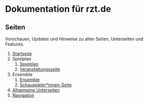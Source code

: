 # Dokumentation für rzt.de

## Seiten
Vorschauen, Updates und Hinweise zu allen Seiten, Unterseiten und Features.

1. [Startseite](seiten/01-startseite/index.md)
2. Spielplan 
   1. [Spielplan](seiten/02-spielplan/index.md)
   2. [Veranstaltungsseite](seiten/02-2-veranstaltung/index.md)
3. Ensemble
   1. [Ensemble](seiten/03-1-ensemble/index.md)
   2. [Schauspieler*innen-Seite](seiten/03-2-schauspieler/index.md)
4. [Allgemeine Unterseiten](seiten/04-unterseiten/index.md)
5. [Navigation](features/01-navigation/index.md)
